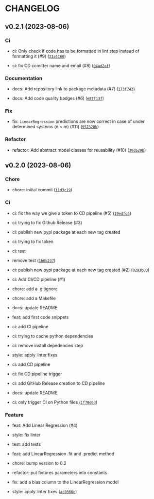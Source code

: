 # CHANGELOG



## v0.2.1 (2023-08-06)

### Ci

* ci: Only check if code has to be formatted in lint step instead of formatting it (#9) ([`23a5160`](https://github.com/cmnemoi/cmnemoi-learn/commit/23a51609f3ef26f17885531f246c06c1c8ec6f8b))

* ci: fix CD comitter name and email (#8) ([`04ad2af`](https://github.com/cmnemoi/cmnemoi-learn/commit/04ad2af983cffea8598321bcd98a9c096cd596c7))

### Documentation

* docs: Add repository link to package metadata (#7) ([`173f743`](https://github.com/cmnemoi/cmnemoi-learn/commit/173f743809765cae0a66a0a1ec7e1844a78759cc))

* docs: Add code quality badges (#6) ([`e87f13f`](https://github.com/cmnemoi/cmnemoi-learn/commit/e87f13f9a74e0a46345218d35b03240b7c7ef461))

### Fix

* fix: `LinearRegression` predictions are now correct in case of under determined systems (n &lt; m) (#11) ([`957328b`](https://github.com/cmnemoi/cmnemoi-learn/commit/957328b2ba857f51fc6b0e0d7d917331e26873bc))

### Refactor

* refactor: Add abstract model classes for reusability (#10) ([`30d520b`](https://github.com/cmnemoi/cmnemoi-learn/commit/30d520b485f8a47d7bbd4a253d1e8643e9f9947d))


## v0.2.0 (2023-08-06)

### Chore

* chore: initial commit ([`11d3c19`](https://github.com/cmnemoi/cmnemoi-learn/commit/11d3c19600326281ef68a4121ca19e021e6f67b3))

### Ci

* ci: fix the way we give a token to CD pipeline (#5) ([`19edfc6`](https://github.com/cmnemoi/cmnemoi-learn/commit/19edfc6ad02bfe29592e94d28520b78d37025657))

* ci: trying to fix Github Release  (#3)

* ci: publish new pypi package at each new tag created

* ci: trying to fix token

* ci: test

* remove test ([`1b0b237`](https://github.com/cmnemoi/cmnemoi-learn/commit/1b0b237c059a10f0b1b63d3353f0343fe39fa23d))

* ci: publish new pypi package at each new tag created (#2) ([`0293b03`](https://github.com/cmnemoi/cmnemoi-learn/commit/0293b03823de2df8211e666494db9ba478bb50d3))

* ci: Add CI/CD pipeline (#1)

* chore: add a .gitignore

* chore: add a Makefile

* docs: update README

* feat: add first code snippets

* ci: add CI pipeline

* ci: trying to cache python dependencies

* ci: remove install depedencies step

* style: apply linter fixes

* ci: add CD pipeline

* ci: fix CD pipeline trigger

* ci: add GitHub Release creation to CD pipeline

* docs: update README

* ci: only trigger CI on Python files ([`1f70d63`](https://github.com/cmnemoi/cmnemoi-learn/commit/1f70d6339b0adfe8c10d529dfce2341c8eaf6db5))

### Feature

* feat: Add Linear Regression (#4)

* style: fix linter

* test: add tests

* feat: add LinearRegression .fit and .predict method

* chore: bump version to 0.2

* refactor: put fixtures parameters into constants

* fix: add a bias column to the LinearRegression model

* style: apply linter fixes ([`ac0366c`](https://github.com/cmnemoi/cmnemoi-learn/commit/ac0366c456d07325a95c6334b2fc6380b82e669b))
